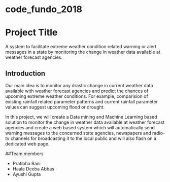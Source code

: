 # code_fundo_2018

# Project Title
A system to facilitate extreme weather condition related warning or alert messages in a state by monitoring the change in weather data available at weather forecast agencies.

## Introduction
Our main idea is to monitor any drastic change in current weather data available with weather forecast agencies and predict the chances of upcoming extreme weather conditions. For example, comparision of existing rainfall related parameter patterns and current rainfall parameter values can suggest upcoming flood or drought.

In this project, we will create a Data mining and Machine Learning based solution to monitor the change in weather data available at weather forecast agencies and create a web based system which will automatically send warning messages to the concerned state agencies, newspapers and radio-tv channels for broadcasting it to the local public and will also flash on a dedicated web page. 

##Team members
- Pratibha Rani
- Haala Deeba Abbas
- Ayushi Gupta

